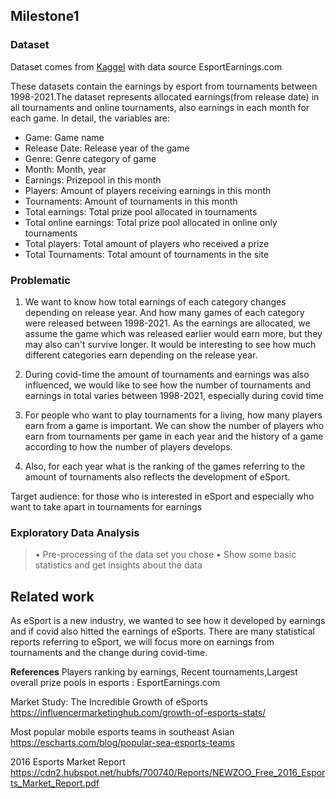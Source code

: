 ## Milestone1

### Dataset
 
Dataset comes from [Kaggel](https://www.kaggle.com/rankirsh/esports-earnings) with data source EsportEarnings.com

These datasets contain the earnings by esport from tournaments between 1998-2021.The dataset represents allocated earnings(from release date) in all tournaments and online tournaments, also earnings in each month for each game.
In detail, the variables are:
- Game: Game name
- Release Date: Release year of the game
- Genre: Genre category of game
- Month: Month, year
- Earnings: Prizepool in this month
- Players: Amount of players receiving earnings  in this month
- Tournaments: Amount of tournaments in this month
- Total earnings: Total prize pool allocated in tournaments
- Total online earnings: Total prize pool allocated in online only tournaments
- Total players: Total amount of players who received a prize
- Total Tournaments: Total amount of tournaments in the site

### Problematic

1. We want to know how total earnings of each category changes depending on release year. And how many games of each category were released between 1998-2021.  As the earnings are allocated, we assume the game which was released earlier would earn more, but they may also can't survive longer. It would be interesting to see how much different categories earn depending on the release year. 
2. During covid-time the amount of tournaments and earnings was also influenced, we would like to see how the number of tournaments and earnings in total varies between 1998-2021, especially during covid time

3. For people who want to play tournaments for a living, how many players earn from a game is important. We can show the number of players who earn from tournaments per game in each year and the history of a game according to how the number of players develops.

4. Also, for each year what is the ranking of the games referring to the amount of tournaments also reflects the development of eSport.

Target audience: for those who is interested in eSport and especially who want to take apart in tournaments for earnings

### Exploratory Data Analysis 
 >• Pre-processing of the data set you chose
 • Show some basic statistics and get insights about the data


## Related work
As eSport is a new industry, we wanted to see how it developed by earnings and if covid also hitted the earnings of eSports. There are many statistical reports referring to eSport, we will focus more on earnings from tournaments and the change during covid-time.

**References**
Players ranking by earnings, Recent tournaments,Largest overall prize pools in esports : EsportEarnings.com

Market Study: The Incredible Growth of eSports
https://influencermarketinghub.com/growth-of-esports-stats/

 Most popular mobile esports teams in southeast Asian
https://escharts.com/blog/popular-sea-esports-teams

2016 Esports Market Report
https://cdn2.hubspot.net/hubfs/700740/Reports/NEWZOO_Free_2016_Esports_Market_Report.pdf
